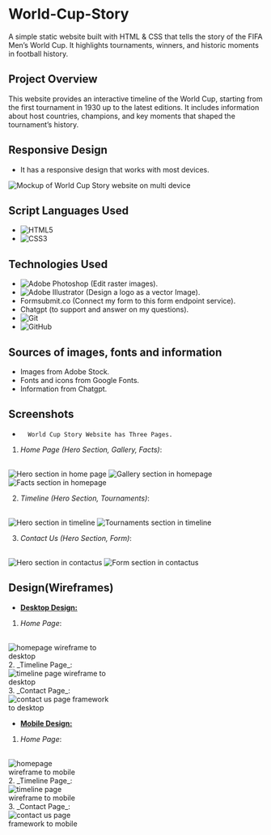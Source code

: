 # World-Cup-Story
A simple static website built with HTML &amp; CSS that tells the story of the FIFA Men’s World Cup. It highlights tournaments, winners, and historic moments in football history.


## Project Overview

This website provides an interactive timeline of the World Cup, starting from the first tournament in 1930 up to the latest editions. It includes information about host countries, champions, and key moments that shaped the tournament’s history.

## Responsive Design
*  It has a responsive design that works with most devices.

<img src="assets/images/mockup.png" style="max-width:100%" alt="Mockup of World Cup Story website on multi device"/>

## Script Languages Used

* ![HTML5](https://img.shields.io/badge/-HTML5-E34F26?style=flat-square&logo=html5&logoColor=white)
* ![CSS3](https://img.shields.io/badge/-CSS3-1572B6?style=flat-square&logo=css3)

## Technologies Used

*  ![Adobe Photoshop](https://img.shields.io/badge/Photoshop-%2331A8FF.svg?style=flat-square&logo=adobe%20photoshop&logoColor=white) (Edit raster images).
*  ![Adobe Illustrator](https://img.shields.io/badge/Illustrator-%23FF9A00.svg?style=flat-square&logo=adobe%20illustrator&logoColor=white) (Design a logo as a vector Image).
*  Formsubmit.co (Connect my form to this form endpoint service).
*  Chatgpt (to support and answer on my questions).
*  ![Git](https://img.shields.io/badge/-Git-black?style=flat-square&logo=git)
*  ![GitHub](https://img.shields.io/badge/-GitHub-181717?style=flat-square&logo=github)

## Sources of images, fonts and information

*  Images from Adobe Stock.
*  Fonts and icons from Google Fonts.
*  Information from Chatgpt.

## Screenshots

*       World Cup Story Website has Three Pages.
1.  _Home Page (Hero Section, Gallery, Facts)_:
<br>
       <img src="assets/images/homepage_hero.png" style="max-width:250px;" alt="Hero section in home page"/>
       <img src="assets/images/homepage_gallery.png" style="max-width:250px" alt="Gallery section in homepage"/>
       <img src="assets/images/homepage_facts.png" style="max-width:250px" alt="Facts section in homepage"/>
<br>     

2. *Timeline (Hero Section, Tournaments)*:
<br>
    <img src="assets/images/timeline_hero.png" style="max-width:250px;" alt="Hero section in timeline"/>
    <img src="assets/images/timeline_tournaments.png" style="max-width:250px" alt="Tournaments section in timeline"/>
<br>
  
3.  *Contact Us (Hero Section, Form)*:
<br>
    <img src="assets/images/contactus_hero.png" style="max-width:250px" alt="Hero section in contactus"/>
    <img src="assets/images/contactus_form.png" style="max-width:250px" alt="Form section in contactus"/>
<br>
  
## Design(Wireframes)
*   **<u>Desktop Design:</u>**
1.  _Home Page_:
<br>
        <img src="assets/images/homepage_desktop.png" style="max-width:200px" alt="homepage wireframe to desktop"/>
<br>
2.  _Timeline Page_:
<br>
        <img src="assets/images/timeline_desktop.png" style="max-width:200px" alt="timeline page wireframe to desktop"/>
<br>
3.  _Contact Page_:
<br>
        <img src="assets/images/contactus_desktop.png" style="max-width:200px" alt="contact us page framework to desktop"/>
<br>

*   **<u>Mobile Design:</u>**
1.  _Home Page_:
<br>
        <img src="assets/images/homepage_mobile.png" style="max-height:100vh; max-width:150px" alt="homepage wireframe to mobile"/>
<br>
2.  _Timeline Page_:
<br>
        <img src="assets/images/timeline_mobile.png" style="max-height:100vh; max-width:150px" alt="timeline page wireframe to mobile"/>
<br>
3.  _Contact Page_:
<br>
        <img src="assets/images/contactus_mobile.png" style="max-height:100vh; max-width:150px" alt="contact us page framework to mobile"/>
<br>